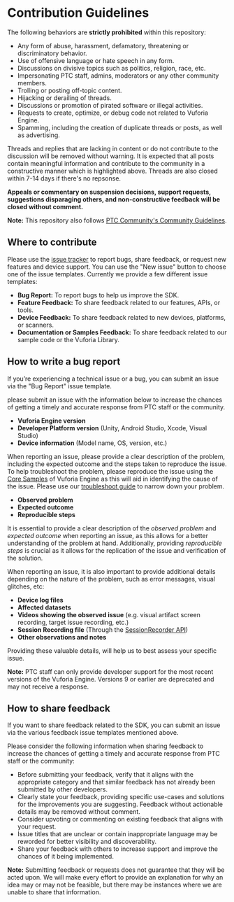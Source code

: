# Contribution Guidelines

The following behaviors are **strictly prohibited** within this repository:

- Any form of abuse, harassment, defamatory, threatening or discriminatory behavior.
- Use of offensive language or hate speech in any form.
- Discussions on divisive topics such as politics, religion, race, etc.
- Impersonating PTC staff, admins, moderators or any other community members.
- Trolling or posting off-topic content.
- Hijacking or derailing of threads.
- Discussions or promotion of pirated software or illegal activities.
- Requests to create, optimize, or debug code not related to Vuforia Engine.
- Spamming, including the creation of duplicate threads or posts, as well as advertising.

Threads and replies that are lacking in content or do not contribute to the discussion will be removed without warning. It is expected that all posts contain meaningful information and contribute to the community in a constructive manner which is highlighted above. Threads are also closed within 7-14 days if there's no repsonse.

**Appeals or commentary on suspension decisions, support requests, suggestions disparaging others, and non-constructive feedback will be closed without comment.**

**Note:** This repository also follows [PTC Community's Community Guidelines](https://community.ptc.com/t5/Welcome-How-To-s/Community-Guidelines/m-p/795342).

## Where to contribute

Please use the [issue tracker](https://github.com/PTCInc/vuforia-engine/issues) to report bugs, share feedback, or request new features and device support. You can use the "New issue" button to choose one of the issue templates. Currently we provide a few different issue templates:
- **Bug Report:** To report bugs to help us improve the SDK.
- **Feature Feedback:** To share feedback related to our features, APIs, or tools.
- **Device Feedback:** To share feedback related to new devices, platforms, or scanners.
- **Documentation or Samples Feedback:** To share feedback related to our sample code or the Vuforia Library.

## How to write a bug report

If you’re experiencing a technical issue or a bug,  you can submit an issue via the "Bug Report" issue template.

please submit an issue with the information below to increase the chances of getting a timely and accurate response from PTC staff or the community.

- **Vuforia Engine version**
- **Developer Platform version** (Unity, Android Studio, Xcode, Visual Studio)
- **Device information** (Model name, OS, version, etc.)

When reporting an issue, please provide a clear description of the problem, including the expected outcome and the steps taken to reproduce the issue. To help troubleshoot the problem, please reproduce the issue using the [Core Samples](https://developer.vuforia.com/downloads/samples) of Vuforia Engine as this will aid in identifying the cause of the issue. Please use our [troubleshoot guide](https://developer.vuforia.com/library/troubleshooting/troubleshooting-your-app) to narrow down your problem.

- **Observed problem**
- **Expected outcome**
- **Reproducible steps**

It is essential to provide a clear description of the *observed problem* and *expected outcome* when reporting an issue, as this allows for a better understanding of the problem at hand. Additionally, providing *reproducible steps* is crucial as it allows for the replication of the issue and verification of the solution.

When reporting an issue, it is also important to provide additional details depending on the nature of the problem, such as error messages, visual glitches, etc:

- **Device log files**
- **Affected datasets**
- **Videos showing the observed issue** (e.g. visual artifact screen recording, target issue recording, etc.)
- **Session Recording file** (Through the [SessionRecorder API](https://developer.vuforia.com/library/platform-support/recording-and-playback))
- **Other observations and notes**

Providing these valuable details, will help us to best assess your specific issue.

**Note:** PTC staff can only provide developer support for the most recent versions of the Vuforia Engine. Versions 9 or earlier are deprecated and may not receive a response.

## How to share feedback

If you want to share feedback related to the SDK, you can submit an issue via the various feedback issue templates mentioned above.

Please consider the following information when sharing feedback to increase the chances of getting a timely and accurate response from PTC staff or the community:

- Before submitting your feedback, verify that it aligns with the appropriate category and that similar feedback has not already been submitted by other developers.
- Clearly state your feedback, providing specific use-cases and solutions for the improvements you are suggesting. Feedback without actionable details may be removed without comment.
- Consider upvoting or commenting on existing feedback that aligns with your request.
- Issue titles that are unclear or contain inappropriate language may be reworded for better visibility and discoverability.
- Share your feedback with others to increase support and improve the chances of it being implemented.

**Note:** Submitting feedback or requests does not guarantee that they will be acted upon. We will make every effort to provide an explanation for why an idea may or may not be feasible, but there may be instances where we are unable to share that information.
